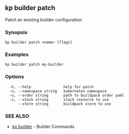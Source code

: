 ## kp builder patch

Patch an existing builder configuration

### Synopsis

 

```
kp builder patch <name> [flags]
```

### Examples

```
kp builder patch my-builder
```

### Options

```
  -h, --help               help for patch
  -n, --namespace string   kubernetes namespace
  -o, --order string       path to buildpack order yaml
  -s, --stack string       stack resource to use
      --store string       buildpack store to use
```

### SEE ALSO

* [kp builder](kp_builder.md)	 - Builder Commands

